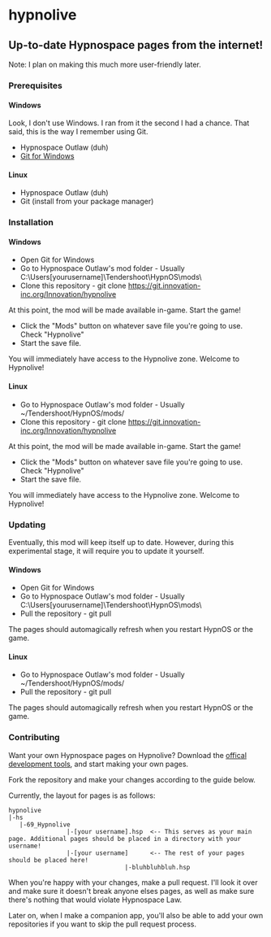 # hypnolive

## Up-to-date Hypnospace pages from the internet!

Note: I plan on making this much more user-friendly later.

### Prerequisites
#### Windows
Look, I don't use Windows. I ran from it the second I had a chance. That said, this is the way I remember using Git.

* Hypnospace Outlaw (duh)
* [Git for Windows](https://gitforwindows.org/)

#### Linux

* Hypnospace Outlaw (duh)
* Git (install from your package manager)

### Installation
#### Windows

* Open Git for Windows
* Go to Hypnospace Outlaw's mod folder - Usually C:\Users\[yourusername]\Tendershoot\HypnOS\mods\
* Clone this repository - git clone https://git.innovation-inc.org/Innovation/hypnolive

At this point, the mod will be made available in-game. Start the game!
* Click the "Mods" button on whatever save file you're going to use. Check "Hypnolive"
* Start the save file.

You will immediately have access to the Hypnolive zone. Welcome to Hypnolive!

#### Linux

* Go to Hypnospace Outlaw's mod folder - Usually ~/Tendershoot/HypnOS/mods/
* Clone this repository - git clone https://git.innovation-inc.org/Innovation/hypnolive

At this point, the mod will be made available in-game. Start the game!    
* Click the "Mods" button on whatever save file you're going to use. Check "Hypnolive"
* Start the save file.

You will immediately have access to the Hypnolive zone. Welcome to Hypnolive! 

### Updating
Eventually, this mod will keep itself up to date. However, during this experimental stage, it will require you to update it yourself.

#### Windows

* Open Git for Windows
* Go to Hypnospace Outlaw's mod folder - Usually C:\Users\[yourusername]\Tendershoot\HypnOS\mods\
* Pull the repository - git pull

The pages should automagically refresh when you restart HypnOS or the game.

#### Linux

* Go to Hypnospace Outlaw's mod folder - Usually ~/Tendershoot/HypnOS/mods/
* Pull the repository - git pull 

The pages should automagically refresh when you restart HypnOS or the game.


### Contributing

Want your own Hypnospace pages on Hypnolive? Download the [offical development tools](https://jay-tholen.itch.io/hsps), and start making your own pages.

Fork the repository and make your changes according to the guide below.

Currently, the layout for pages is as follows:
```
hypnolive
|-hs
   |-69_Hypnolive
                |-[your username].hsp  <-- This serves as your main page. Additional pages should be placed in a directory with your username!
                |-[your username]      <-- The rest of your pages should be placed here!
                                |-bluhbluhbluh.hsp
```

When you're happy with your changes, make a pull request. I'll look it over and make sure it doesn't break anyone elses pages, as well as make sure there's nothing that would violate Hypnospace Law.

Later on, when I make a companion app, you'll also be able to add your own repositories if you want to skip the pull request process.
